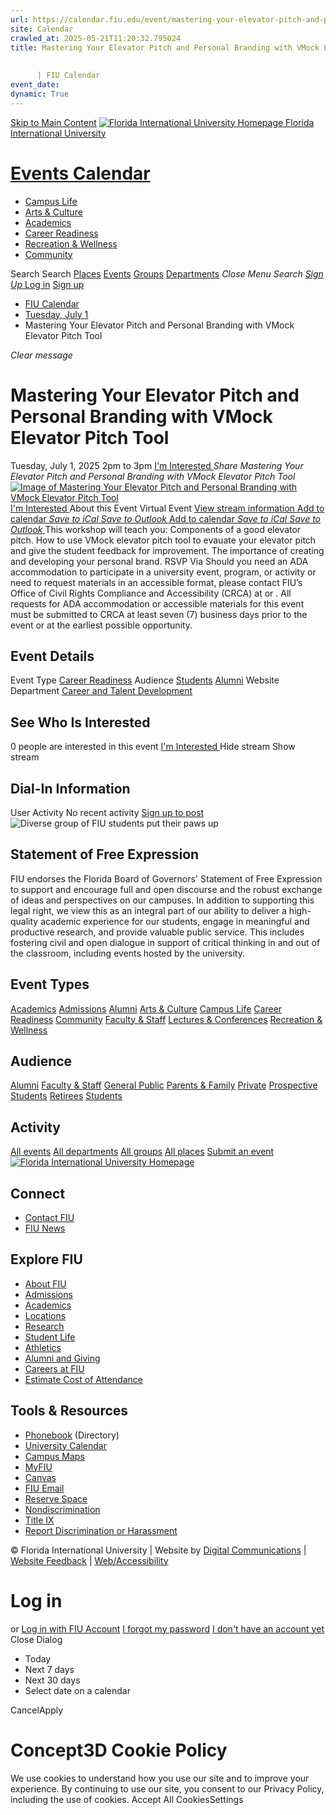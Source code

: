 ```yaml
---
url: https://calendar.fiu.edu/event/mastering-your-elevator-pitch-and-personal-branding-with-vmock-elevator-pitch-tool
site: Calendar
crawled_at: 2025-05-21T11:20:32.795024
title: Mastering Your Elevator Pitch and Personal Branding with VMock Elevator Pitch Tool
    
    
      | FIU Calendar
event_date: 
dynamic: True
---
```


[Skip to Main Content](https://calendar.fiu.edu/event/mastering-your-elevator-pitch-and-personal-branding-with-vmock-elevator-pitch-tool#main-content)
[![Florida International University Homepage](https://digicdn.fiu.edu/core/_assets/images/logo-top.png) Florida International University](https://www.fiu.edu)
# [Events Calendar ](https://calendar.fiu.edu/)
  * [Campus Life](https://calendar.fiu.edu/calendar?event_types%5B%5D=127595)
  * [Arts & Culture](https://calendar.fiu.edu/calendar?event_types%5B%5D=127590)
  * [Academics](https://calendar.fiu.edu/calendar?event_types%5B%5D=127582)
  * [Career Readiness](https://calendar.fiu.edu/calendar?event_types%5B%5D=127584)
  * [Recreation & Wellness](https://calendar.fiu.edu/calendar?event_types%5B%5D=127603)
  * [Community](https://calendar.fiu.edu/calendar?event_types%5B%5D=127601)


Search Search
[Places](https://calendar.fiu.edu/search/places) [Events](https://calendar.fiu.edu/calendar) [Groups](https://calendar.fiu.edu/search/groups) [Departments](https://calendar.fiu.edu/search/departments)
_Close Menu_
_Search_ [ _Sign Up_ ](https://calendar.fiu.edu/signup)
[Log in](https://calendar.fiu.edu/auth/shib_login?previous_url=https%3A%2F%2Fcalendar.fiu.edu%2Fevent%2Fmastering-your-elevator-pitch-and-personal-branding-with-vmock-elevator-pitch-tool) [Sign up](https://calendar.fiu.edu/signup)
  * [FIU Calendar](https://calendar.fiu.edu/)
  * [Tuesday, July 1](https://calendar.fiu.edu/calendar/day/2025/7/1)
  * Mastering Your Elevator Pitch and Personal Branding with VMock Elevator Pitch Tool


_Clear message_
# Mastering Your Elevator Pitch and Personal Branding with VMock Elevator Pitch Tool
Tuesday, July 1, 2025 2pm to 3pm 
[ I'm Interested ](https://calendar.fiu.edu/event/49702605809053/confirm?return=https%3A%2F%2Fcalendar.fiu.edu%2Fevent%2Fmastering-your-elevator-pitch-and-personal-branding-with-vmock-elevator-pitch-tool)
_Share Mastering Your Elevator Pitch and Personal Branding with VMock Elevator Pitch Tool_
[ ![Image of Mastering Your Elevator Pitch and Personal Branding with VMock Elevator Pitch Tool](https://localist-images.azureedge.net/photos/49702607512570/card/af2acbaf0ab159ae6aaeb424dd3c597dfaa34d73.jpg) ](https://calendar.fiu.edu/photo/49702607512570)
[ I'm Interested ](https://calendar.fiu.edu/event/49702605809053/confirm?return=https%3A%2F%2Fcalendar.fiu.edu%2Fevent%2Fmastering-your-elevator-pitch-and-personal-branding-with-vmock-elevator-pitch-tool)
About this Event
Virtual Event [View stream information ](https://calendar.fiu.edu/event/mastering-your-elevator-pitch-and-personal-branding-with-vmock-elevator-pitch-tool#about_stream)
[Add to calendar ](https://calendar.fiu.edu/event/mastering-your-elevator-pitch-and-personal-branding-with-vmock-elevator-pitch-tool)
[ _Save to iCal_ ](https://calendar.fiu.edu/event/mastering-your-elevator-pitch-and-personal-branding-with-vmock-elevator-pitch-tool.ics "Save to iCal") [ _Save to Outlook_ ](https://calendar.fiu.edu/event/mastering-your-elevator-pitch-and-personal-branding-with-vmock-elevator-pitch-tool.ics "Save to Outlook")
[Add to calendar ](https://calendar.fiu.edu/event/mastering-your-elevator-pitch-and-personal-branding-with-vmock-elevator-pitch-tool)
[ _Save to iCal_ ](https://calendar.fiu.edu/event/mastering-your-elevator-pitch-and-personal-branding-with-vmock-elevator-pitch-tool.ics "Save to iCal") [ _Save to Outlook_ ](https://calendar.fiu.edu/event/mastering-your-elevator-pitch-and-personal-branding-with-vmock-elevator-pitch-tool.ics "Save to Outlook")
This workshop will teach you:
Components of a good elevator pitch.
How to use VMock elevator pitch tool to evauate your elevator pitch and give the student feedback for improvement.
The importance of creating and developing your personal brand.
RSVP Via 
Should you need an ADA accommodation to participate in a university event, program, or activity or need to request materials in an accessible format, please contact FIU’s Office of Civil Rights Compliance and Accessibility (CRCA) at or . All requests for ADA accommodation or accessible materials for this event must be submitted to CRCA at least seven (7) business days prior to the event or at the earliest possible opportunity. 
## Event Details
Event Type
[Career Readiness](https://calendar.fiu.edu/search/events?event_types%5B%5D=127584)
Audience
[Students](https://calendar.fiu.edu/search/events?event_types%5B%5D=121719) [Alumni](https://calendar.fiu.edu/search/events?event_types%5B%5D=121721)
Website
Department
[Career and Talent Development](https://calendar.fiu.edu/department/career_and_talent_development)
##  See Who Is Interested 
0 people  are interested in this event
[ I'm Interested ](https://calendar.fiu.edu/event/49702605809053/confirm?return=https%3A%2F%2Fcalendar.fiu.edu%2Fevent%2Fmastering-your-elevator-pitch-and-personal-branding-with-vmock-elevator-pitch-tool)
Hide stream Show stream
## Dial-In Information
User Activity
No recent activity
[Sign up to post](https://calendar.fiu.edu/auth/shib_login?previous_url=https%3A%2F%2Fcalendar.fiu.edu%2Fevent%2Fmastering-your-elevator-pitch-and-personal-branding-with-vmock-elevator-pitch-tool)
![Diverse group of FIU students put their paws up](https://www.fiu.edu/_assets/images/thumbnail-students-paw.jpg)
## Statement of Free Expression
FIU endorses the Florida Board of Governors' Statement of Free Expression to support and encourage full and open discourse and the robust exchange of ideas and perspectives on our campuses. In addition to supporting this legal right, we view this as an integral part of our ability to deliver a high-quality academic experience for our students, engage in meaningful and productive research, and provide valuable public service. This includes fostering civil and open dialogue in support of critical thinking in and out of the classroom, including events hosted by the university.
## Event Types
[Academics](https://calendar.fiu.edu/calendar?event_types%5B%5D=127582)
[Admissions](https://calendar.fiu.edu/calendar?event_types%5B%5D=127583)
[Alumni](https://calendar.fiu.edu/calendar?event_types%5B%5D=127589)
[Arts & Culture](https://calendar.fiu.edu/calendar?event_types%5B%5D=127590)
[Campus Life](https://calendar.fiu.edu/calendar?event_types%5B%5D=127595)
[Career Readiness](https://calendar.fiu.edu/calendar?event_types%5B%5D=127584)
[Community](https://calendar.fiu.edu/calendar?event_types%5B%5D=127601)
[Faculty & Staff](https://calendar.fiu.edu/calendar?event_types%5B%5D=127602)
[Lectures & Conferences](https://calendar.fiu.edu/calendar?event_types%5B%5D=127587)
[Recreation & Wellness](https://calendar.fiu.edu/calendar?event_types%5B%5D=127603)
## Audience
[Alumni](https://calendar.fiu.edu/calendar?event_types%5B%5D=121721)
[Faculty & Staff](https://calendar.fiu.edu/calendar?event_types%5B%5D=121720)
[General Public](https://calendar.fiu.edu/calendar?event_types%5B%5D=121722)
[Parents & Family](https://calendar.fiu.edu/calendar?event_types%5B%5D=36918157286658)
[Private](https://calendar.fiu.edu/calendar?event_types%5B%5D=129753)
[Prospective Students](https://calendar.fiu.edu/calendar?event_types%5B%5D=121723)
[Retirees](https://calendar.fiu.edu/calendar?event_types%5B%5D=37290279036119)
[Students](https://calendar.fiu.edu/calendar?event_types%5B%5D=121719)
## Activity
[All events](https://calendar.fiu.edu/search?what=events)
[All departments](https://calendar.fiu.edu/search/departments)
[All groups](https://calendar.fiu.edu/search?what=groups)
[All places](https://calendar.fiu.edu/search?what=places)
[Submit an event](https://calendar.fiu.edu/admin/events/new/basic-information)
[ ![Florida International University Homepage](https://digicdn.fiu.edu/core/_assets/images/footer-logo.svg) ](https://www.fiu.edu/)
## Connect
  * [Contact FIU](https://www.fiu.edu/about/contact-us/index.html)
  * [FIU News](https://news.fiu.edu/)


## Explore FIU
  * [About FIU](https://www.fiu.edu/about/index.html)
  * [Admissions](https://www.fiu.edu/admissions/index.html)
  * [Academics](https://www.fiu.edu/academics/index.html)
  * [Locations](https://www.fiu.edu/locations/index.html)
  * [Research](https://www.fiu.edu/research/index.html)
  * [Student Life](https://www.fiu.edu/student-life/index.html)
  * [Athletics](https://www.fiu.edu/athletics/index.html)
  * [Alumni and Giving](https://www.fiu.edu/alumni-and-giving/index.html)
  * [Careers at FIU](https://hr.fiu.edu/careers/)
  * [Estimate Cost of Attendance](https://onestop.fiu.edu/finances/estimate-your-costs/)


## Tools & Resources
  * [Phonebook](https://phonebook.fiu.edu) (Directory)
  * [University Calendar](https://calendar.fiu.edu/)
  * [Campus Maps](https://campusmaps.fiu.edu/)
  * [MyFIU](https://my.fiu.edu/)
  * [Canvas](https://canvas.fiu.edu)
  * [FIU Email](http://mail.fiu.edu/)
  * [Reserve Space](https://reservespace.fiu.edu/make-reservation/)
  * [Nondiscrimination](https://ace.fiu.edu/civil-rights-and-accessibility/harassment-and-discrimination/)
  * [Title IX](https://ace.fiu.edu/title-ix/)
  * [Report Discrimination or Harassment](https://report.fiu.edu/)


© Florida International University  | Website by [Digital Communications](https://stratcomm.fiu.edu/digital-print/websites/) | [Website Feedback](https://webforms.fiu.edu/view.php?id=370774&element_5=https://calendar.fiu.edu/https://calendar.fiu.edu/) | [Web/Accessibility](https://accessibility.fiu.edu/)
# Log in
or
[Log in with FIU Account](https://calendar.fiu.edu/auth/shib_login?previous_url=https%3A%2F%2Fcalendar.fiu.edu%2Fevent%2Fmastering-your-elevator-pitch-and-personal-branding-with-vmock-elevator-pitch-tool)
[I forgot my password](https://calendar.fiu.edu/auth/forgot) [I don't have an account yet](https://calendar.fiu.edu/signup)
Close Dialog
  * Today
  * Next 7 days
  * Next 30 days
  * Select date on a calendar


CancelApply
# Concept3D Cookie Policy
We use cookies to understand how you use our site and to improve your experience. By continuing to use our site, you consent to our Privacy Policy, including the use of cookies. 
Accept All CookiesSettings
